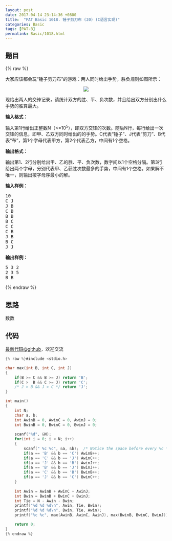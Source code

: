 ```yaml
---
layout: post
date: 2017-04-14 23:14:36 +0800
title:  "PAT Basic 1018. 锤子剪刀布 (20) (C语言实现)"
categories: Basic
tags: [PAT-B]
permalink: Basic/1018.html
---
```


## 题目

{% raw %}<div id="problemContent">
<p>
大家应该都会玩“锤子剪刀布”的游戏：两人同时给出手势，胜负规则如图所示：</p>
<center><img src="http://nos.patest.cn/7r_muvaqb4myb9.jpg"/></center>
<p>
现给出两人的交锋记录，请统计双方的胜、平、负次数，并且给出双方分别出什么手势的胜算最大。
</p>
<p><b>
输入格式：
</b></p>
<p>输入第1行给出正整数N（&lt;=10<sup>5</sup>），即双方交锋的次数。随后N行，每行给出一次交锋的信息，即甲、乙双方同时给出的的手势。C代表“锤子”、J代表“剪刀”、B代表“布”，第1个字母代表甲方，第2个代表乙方，中间有1个空格。
</p>
<p><b>
输出格式：
</b></p>
<p>输出第1、2行分别给出甲、乙的胜、平、负次数，数字间以1个空格分隔。第3行给出两个字母，分别代表甲、乙获胜次数最多的手势，中间有1个空格。如果解不唯一，则输出按字母序最小的解。
</p>
<b>输入样例：</b><pre>
10
C J
J B
C B
B B
B C
C C
C B
J B
B C
J J
</pre>
<b>输出样例：</b><pre>
5 3 2
2 3 5
B B
</pre>
</div>{% endraw %}

## 思路

数数

## 代码

[最新代码@github](https://github.com/OliverLew/PAT/blob/master/PATBasic/1018.c)，欢迎交流
```c
{% raw %}#include <stdio.h>

char max(int B, int C, int J)
{
    if(B >= C && B >= J) return 'B';
    if(C >  B && C >= J) return 'C';
    /* J > B && J > C */ return 'J';
}

int main()
{
    int N;
    char a, b;
    int AwinB = 0, AwinC = 0, AwinJ = 0;
    int BwinB = 0, BwinC = 0, BwinJ = 0;
    
    scanf("%d", &N);
    for(int i = 0; i < N; i++)
    {
        scanf(" %c %c", &a, &b);  /* Notice the space before every %c */
        if(a == 'B' && b == 'C') AwinB++;
        if(a == 'C' && b == 'J') AwinC++;
        if(a == 'J' && b == 'B') AwinJ++;
        if(a == 'B' && b == 'J') BwinJ++;
        if(a == 'C' && b == 'B') BwinB++;
        if(a == 'J' && b == 'C') BwinC++;
    }
    
    int Awin = AwinB + AwinC + AwinJ;
    int Bwin = BwinB + BwinC + BwinJ;
    int Tie = N - Awin - Bwin;
    printf("%d %d %d\n", Awin, Tie, Bwin);
    printf("%d %d %d\n", Bwin, Tie, Awin);
    printf("%c %c", max(AwinB, AwinC, AwinJ), max(BwinB, BwinC, BwinJ));

    return 0;
}
{% endraw %}
```